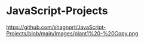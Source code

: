 # JavaScript-Projects

https://github.com/shagnprt/JavaScript-Projects/blob/main/Images/plant1%20-%20Copy.png
